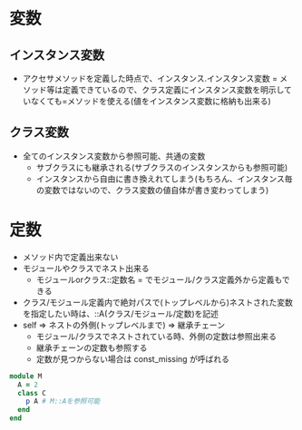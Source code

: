 # 変数
## インスタンス変数
- アクセサメソッドを定義した時点で、インスタンス.インスタンス変数 = メソッド等は定義できているので、クラス定義にインスタンス変数を明示していなくても=メソッドを使える(値をインスタンス変数に格納も出来る)

## クラス変数
- 全てのインスタンス変数から参照可能、共通の変数
  - サブクラスにも継承される(サブクラスのインスタンスからも参照可能)
  - インスタンスから自由に書き換えれてしまう(もちろん、インスタンス毎の変数ではないので、クラス変数の値自体が書き変わってしまう)

# 定数
- メソッド内で定義出来ない
- モジュールやクラスでネスト出来る
  - モジュールorクラス::定数名 = でモジュール/クラス定義外から定義もできる
- クラス/モジュール定義内で絶対パスで(トップレベルから)ネストされた変数を指定したい時は、::A(クラス/モジュール/定数)を記述
- self => ネストの外側(トップレベルまで) => 継承チェーン
  - モジュール/クラスでネストされている時、外側の定数は参照出来る
  - 継承チェーンの定数も参照する
  - 定数が見つからない場合は const_missing が呼ばれる
```ruby
module M
  A = 2
  class C
    p A # M::Aを参照可能
  end
end
```